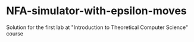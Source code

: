 # NFA-simulator-with-epsilon-moves
Solution for the first lab at "Introduction to Theoretical Computer Science" course
